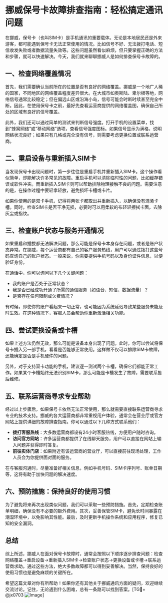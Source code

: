 # 挪威保号卡故障排查指南：轻松搞定通讯问题

在挪威，保号卡（也叫SIM卡）是手机通讯的重要载体。无论是本地居民还是外来游客，都可能遇到保号卡无法正常使用的情况。比如信号不好、无法拨打电话、短信收发失败或者数据流量失效等。这些问题虽然看似麻烦，但只要掌握正确的方法和步骤，就可以快速解决。今天，我们就来聊聊挪威人是如何排查保号卡故障的。

## 一、检查网络覆盖情况

首先，我们需要确认当前所在的位置是否有良好的网络覆盖。挪威是一个地广人稀的国家，不同地区的网络覆盖程度差异很大。在大城市如奥斯陆、卑尔根等地，网络信号通常比较稳定；但在偏远山区或沿海小岛，信号可能会时断时续甚至完全中断。因此，在使用保号卡之前，最好先查看运营商提供的网络覆盖图，确保自己所处的区域有良好的信号覆盖。

此外，我们还可以通过简单的测试来判断信号强度。打开手机的设置菜单，找到“蜂窝网络”或“移动网络”选项，查看信号强度图标。如果信号显示为满格，说明网络状况良好；如果只有几格或完全没有信号，则需要考虑更换位置或联系运营商。

## 二、重启设备与重新插入SIM卡

当发现保号卡出现问题时，第一步往往是重启手机并重新插入SIM卡。这个操作看似简单，却能解决许多常见的故障。重启手机可以清除临时性的问题，比如缓存错误或软件冲突。而重新插入SIM卡则可以帮助排除物理接触不良的问题。需要注意的是，在操作过程中要轻拿轻放，避免损坏卡槽或卡片。

如果你使用的是双卡手机，记得将两张卡都取出并重新插入，以确保没有混淆卡槽。同时，检查SIM卡是否干净无损，必要时可以用柔软的布轻轻擦拭卡面，去除灰尘或指纹。

## 三、检查账户状态与服务开通情况

如果重启和插拔都无法解决问题，那么可能是保号卡本身存在问题，或者是账户状态异常。在挪威，每个运营商都有自己的客户服务热线，用户可以通过拨打这些号码查询自己的账户状态。一般来说，你需要提供手机号码以及身份证件信息，以便验证身份。

在通话中，你可以询问以下几个关键问题：
- 我的账户是否处于正常状态？
- 我是否已经成功开通了所需的通信服务（如语音、短信、数据流量）？
- 是否存在任何限制或欠费情况？

有时候，即使你的账户看起来一切正常，也可能因为系统延迟导致某些服务未能及时生效。在这种情况下，客服人员会帮助你重新激活相关功能。

## 四、尝试更换设备或卡槽

如果上述方法仍然无效，那么可能是设备本身出现了问题。此时，你可以尝试将保号卡插入另一部手机，看看是否能够正常使用。这样做不仅可以排除SIM卡故障，还能确定是否是手机硬件的问题。

另外，对于支持双卡功能的手机，建议逐一测试两个卡槽，确保它们都能正常工作。如果某个卡槽始终无法识别SIM卡，那么可能是卡槽发生了故障，需要联系售后维修。

## 五、联系运营商寻求专业帮助

经过以上步骤后，如果保号卡依然无法正常使用，那么就需要直接联系运营商寻求专业的技术支持。挪威的各大运营商都非常重视用户体验，通常会在营业厅或官方网站上提供详细的故障排查指南。你可以通过以下几种方式联系他们：

- **拨打客服热线**：大多数运营商都设有24小时客服热线，方便用户随时咨询。
- **访问官方网站**：许多运营商都提供了在线聊天服务，用户可以直接在网站上输入问题并获得即时答复。
- **前往实体门店**：如果附近有该运营商的营业厅，可以直接前往现场处理，工作人员会为你提供面对面的服务。

在与客服沟通时，尽量准备好相关信息，例如手机号码、SIM卡序列号、账单日期等，这将有助于加快问题的解决速度。

## 六、预防措施：保持良好的使用习惯

为了避免将来再次出现类似问题，我们可以采取一些预防措施。首先，定期检查账单明细，确保没有不必要的额外费用。其次，妥善保管SIM卡，避免长时间暴露在潮湿环境中，以免影响其性能。最后，及时更新手机操作系统和应用程序，修复已知的安全漏洞。

## 总结

综上所述，挪威人在面对保号卡故障时，通常会按照以下顺序逐步排查问题：检查网络覆盖→重启设备→重新插入SIM卡→检查账户状态→更换设备或卡槽→联系运营商求助。通过这些方法，绝大多数故障都可以得到妥善解决。当然，保持良好的使用习惯也是避免麻烦的关键所在。

希望这篇文章对你有所帮助！如果你还有其他关于挪威通讯方面的疑问，欢迎继续交流讨论。记住，无论遇到什么困难，总有一条路可以找到答案。[TG💪+ @jx0703 ![Image](https://github.com/user-attachments/assets/dbca1d08-cadb-493c-b0ec-ad6f7a83f270)]
